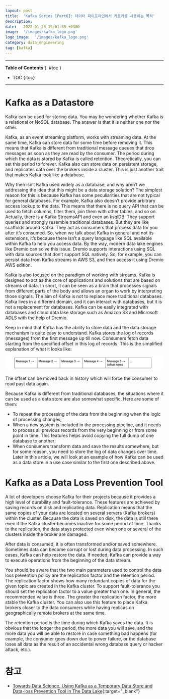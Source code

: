 ```yaml
---
layout: post
title:  'Kafka Series [Part6]: 데이터 파이프라인에서 카프카를 사용하는 목적'
description: 
date:   2022-01-28 15:01:35 +0300
image:  '/images/kafka_logo.png'
logo_image:  '/images/kafka_logo.png'
category: data_engineering
tag: [kafka]
---
```


---
**Table of Contents**
{: #toc }
*  TOC
{:toc}

---  

# Kafka as a Datastore

Kafka can be used for storing data. You may be wondering whether Kafka is a relational or NoSQL database. The answer is that it is neither one nor the other.  

Kafka, as an event streaming platform, works with streaming data. At the same time, Kafka can store data for some time before removing it. This means that Kafka is different from traditional message queues that drop messages as soon as they are read by the consumer. The period during which the data is stored by Kafka is called retention. Theoretically, you can set this period to forever. Kafka also can store data on persistent storage, and replicates data over the brokers inside a cluster. This is just another trait that makes Kafka look like a database.  

Why then isn’t Kafka used widely as a database, and why aren’t we addressing the idea that this might be a data storage solution? The simplest reason for this is because Kafka has some peculiarities that are not typical for general databases. For example, Kafka also doesn’t provide arbitrary access lookup to the data. This means that there is no query API that can be used to fetch columns, filter them, join them with other tables, and so on. Actually, there is a Kafka StreamsAPI and even an ksqlDB. They support queries and strongly resemble traditional databases. But they are like scaffolds around Kafka. They act as consumers that process data for you after it’s consumed. So, when we talk about Kafka in general and not its extensions, it’s because there isn’t a query language like SQL available within Kafka to help you access data. By the way, modern data lake engines like Dremio can solve this issue. Dremio supports interactions using SQL with data sources that don’t support SQL natively. So, for example, you can persist data from Kafka streams in AWS S3, and then access it using Dremio AWS edition.  

Kafka is also focused on the paradigm of working with streams. Kafka is designed to act as the core of applications and solutions that are based on streams of data. In short, it can be seen as a brain that processes signals from different parts of the body and allows an organ to work by interpreting those signals. The aim of Kafka is not to replace more traditional databases. Kafka lives in a different domain, and it can interact with databases, but it is not a replacement for databases. Kafka can be easily integrated with databases and cloud data lake storage such as Amazon S3 and Microsoft ADLS with the help of Dremio.  

Keep in mind that Kafka has the ability to store data and the data storage mechanism is quite easy to understand. Kafka stores the log of records (messages) from the first message up till now. Consumers fetch data starting from the specified offset in this log of records. This is the simplified explanation of what it looks like:  

![](/images/kafka_85.png)

The offset can be moved back in history which will force the consumer to read past data again.  

Because Kafka is different from traditional databases, the situations where it can be used as a data store are also somewhat specific. Here are some of them:  

- To repeat the processing of the data from the beginning when the logic of processing changes;
- When a new system is included in the processing pipeline, and it needs to process all previous records from the very beginning or from some point in time. This features helps avoid copying the full dump of one database to another;
- When consumers transform data and save the results somewhere, but for some reason, you need to store the log of data changes over time.
Later in this article, we will look at an example of how Kafka can be used as a data store in a use case similar to the first one described above.

# Kafka as a Data Loss Prevention Tool

A lot of developers choose Kafka for their projects because it provides a high level of durability and fault-tolerance. These features are achieved by saving records on disk and replicating data. Replication means that the same copies of your data are located on several servers (Kafka brokers) within the cluster. Because the data is saved on disk, the data is still there even if the Kafka cluster becomes inactive for some period of time. Thanks to the replication, the data stays protected even when one or several of the clusters inside the broker are damaged.  

After data is consumed, it is often transformed and/or saved somewhere. Sometimes data can become corrupt or lost during data processing. In such cases, Kafka can help restore the data. If needed, Kafka can provide a way to execute operations from the beginning of the data stream.  

You should be aware that the two main parameters used to control the data loss prevention policy are the replication factor and the retention period. The replication factor shows how many redundant copies of data for the given topic are created in the Kafka cluster. To support fault-tolerance you should set the replication factor to a value greater than one. In general, the recommended value is three. The greater the replication factor, the more stable the Kafka cluster. You can also use this feature to place Kafka brokers closer to the data consumers while having replicas on geographically remote brokers at the same time.  

The retention period is the time during which Kafka saves the data. It is obvious that the longer the period, the more data you will save, and the more data you will be able to restore in case something bad happens (for example, the consumer goes down due to power failure, or the database loses all data as the result of an accidental wrong database query or hacker attack, etc.).  

# 참고


- [Towards Data Science, Using Kafka as a Temporary Data Store and Data-loss Prevention Tool in The Data Lake](https://towardsdatascience.com/using-kafka-as-a-temporary-data-store-and-data-loss-prevention-tool-in-the-data-lake-5472f2b586e){:target="_blank"}
